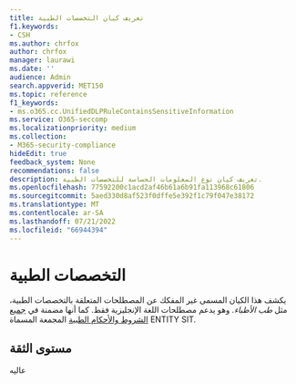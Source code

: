 ```yaml
---
title: تعريف كيان التخصصات الطبية
f1.keywords:
- CSH
ms.author: chrfox
author: chrfox
manager: laurawi
ms.date: ''
audience: Admin
search.appverid: MET150
ms.topic: reference
f1_keywords:
- ms.o365.cc.UnifiedDLPRuleContainsSensitiveInformation
ms.service: O365-seccomp
ms.localizationpriority: medium
ms.collection:
- M365-security-compliance
hideEdit: true
feedback_system: None
recommendations: false
description: تعريف كيان نوع المعلومات الحساسة للتخصصات الطبية.
ms.openlocfilehash: 77592200c1acd2af46b61a6b91fa113968c61806
ms.sourcegitcommit: 5aed330d8af523f0dffe5e392f1c79f047e38172
ms.translationtype: MT
ms.contentlocale: ar-SA
ms.lasthandoff: 07/21/2022
ms.locfileid: "66944394"
---
```

# <a name="medical-specialities"></a>التخصصات الطبية

يكشف هذا الكيان المسمى غير المفكك عن المصطلحات المتعلقة بالتخصصات الطبية، مثل *طب الأطباء*.  وهو يدعم مصطلحات اللغة الإنجليزية فقط. كما أنها مضمنة في [جميع الشروط والأحكام الطبية](sit-defn-all-medical-terms-conditions.md) المجمعة المسماة ENTITY SIT.

## <a name="confidence-level"></a>مستوى الثقة

عاليه